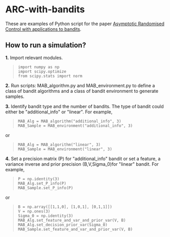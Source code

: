 # ARC-with-bandits
These are examples of Python script for the paper [Asymptotic Randomised Control with applications to bandits](https://arxiv.org/abs/2010.07252).

## How to run a simulation?
**1.** Import relevant modules.
>```
>import numpy as np
>import scipy.optimize
>from scipy.stats import norm
>```

**2.** Run scripts: MAB_algorithm.py and MAB_environment.py to define a class of bandit algorithms and a class of bandit environment to generate samples.

**3.** Identify bandit type and the number of bandits. The type of bandit could either be "additional_info" or  "linear". For example,
>```
>MAB_Alg = MAB_algorithm("additional_info", 3)
>MAB_Sample = MAB_environment("additional_info", 3)
>```
or
>```
>MAB_Alg = MAB_algorithm("linear", 3)
>MAB_Sample = MAB_environment("linear", 3)
>```

**4.** Set a precision matrix (P) for "additional_info" bandit or set a feature, a variance inverse and prior precision (B,V,Sigma_0)for "linear" bandit. For example,
>```
>P = np.identity(3)
>MAB_Alg.set_P_info(P)
>MAB_Sample.set_P_info(P)
>```
or
>```
>B = np.array([[1,1,0], [1,0,1], [0,1,1]])
>V = np.ones(3)
>Sigma_0 = np.identity(3)
>MAB_Alg.set_feature_and_var_and_prior_var(V, B)
>MAB_Alg.set_decision_prior_var(Sigma_0)
>MAB_Sample.set_feature_and_var_and_prior_var(V, B)
>```





